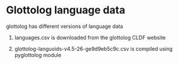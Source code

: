 # Glottolog language data

glottolog has different versions of language data

1. languages.csv is downloaded from the glottolog CLDF website

2. glottolog-languoids-v4.5-26-ge9d9eb5c9c.csv is compiled using pyglottolog module
